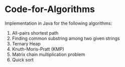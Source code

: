 # Code-for-Algorithms

Implementation in Java for the following algorithms: 

1. All-pairs shortest path
2. Finding common substring among two given strings
3. Ternary Heap
4. Knuth-Moris-Pratt (KMP)
5. Matrix chain multiplication problem
6. Quick sort

